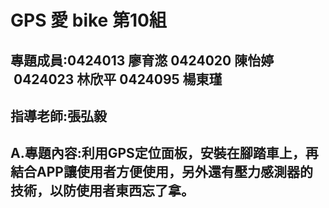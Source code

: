 # GPS 愛 bike 第10組
## 專題成員:0424013 廖育滺 0424020 陳怡婷  0424023 林欣平 0424095 楊東瑾
## 指導老師:張弘毅
## A.專題內容:利用GPS定位面板，安裝在腳踏車上，再結合APP讓使用者方便使用，另外還有壓力感測器的技術，以防使用者東西忘了拿。

